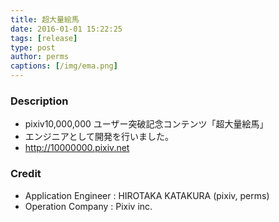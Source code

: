 ```yaml
---
title: 超大量絵馬
date: 2016-01-01 15:22:25
tags: [release]
type: post
author: perms
captions: [/img/ema.png]
---
```


### Description

* pixiv10,000,000 ユーザー突破記念コンテンツ「超大量絵馬」
* エンジニアとして開発を行いました。
* http://10000000.pixiv.net

### Credit

* Application Engineer : HIROTAKA KATAKURA (pixiv, perms)
* Operation Company : Pixiv inc.
